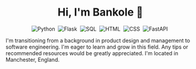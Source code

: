 <div align="center">

# Hi, I'm Bankole 👋



![Python](https://img.shields.io/badge/-Python-333333?style=flat&logo=python)&nbsp;
![Flask](https://img.shields.io/badge/-Flask-333333?style=flat&logo=flask)&nbsp;
![SQL](https://img.shields.io/badge/-SQL-333333?style=flat&logo=sql)&nbsp;
![HTML](https://img.shields.io/badge/-HTML-333333?style=flat&logo=html)&nbsp;
![CSS](https://img.shields.io/badge/-CSS-333333?style=flat&logo=css)&nbsp;
![FastAPI](https://img.shields.io/badge/-CSS-333333?style=flat&logo=css)&nbsp;

</div>

I'm transitioning from a background in product design and management to software engineering.
I'm eager to learn and grow in this field. Any tips or recommended resources would be greatly appreciated. 
I'm located in Manchester, England.


